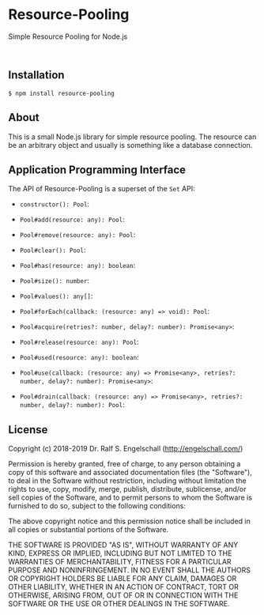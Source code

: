 
Resource-Pooling
=================

Simple Resource Pooling for Node.js

<p/>
<img src="https://nodei.co/npm/resource-pooling.png?downloads=true&stars=true" alt=""/>

<p/>
<img src="https://david-dm.org/rse/resource-pooling.png" alt=""/>

Installation
------------

```shell
$ npm install resource-pooling
```

About
-----

This is a small Node.js library for simple resource pooling. The
resource can be an arbitrary object and usually is something like a
database connection.

Application Programming Interface
---------------------------------

The API of Resource-Pooling is a superset of the `Set` API:

- `constructor(): Pool`:<br/>

- `Pool#add(resource: any): Pool`:<br/>

- `Pool#remove(resource: any): Pool`:<br/>

- `Pool#clear(): Pool`:<br/>

- `Pool#has(resource: any): boolean`:<br/>

- `Pool#size(): number`:<br/>

- `Pool#values(): any[]`:<br/>

- `Pool#forEach(callback: (resource: any) => void): Pool`:<br/>

- `Pool#acquire(retries?: number, delay?: number): Promise<any>`:<br/>

- `Pool#release(resource: any): Pool`:<br/>

- `Pool#used(resource: any): boolean`:<br/>

- `Pool#use(callback: (resource: any) => Promise<any>, retries?: number, delay?: number): Promise<any>`:<br/>

- `Pool#drain(callback: (resource: any) => Promise<any>, retries?: number, delay?: number): Pool`:<br/>

License
-------

Copyright (c) 2018-2019 Dr. Ralf S. Engelschall (http://engelschall.com/)

Permission is hereby granted, free of charge, to any person obtaining
a copy of this software and associated documentation files (the
"Software"), to deal in the Software without restriction, including
without limitation the rights to use, copy, modify, merge, publish,
distribute, sublicense, and/or sell copies of the Software, and to
permit persons to whom the Software is furnished to do so, subject to
the following conditions:

The above copyright notice and this permission notice shall be included
in all copies or substantial portions of the Software.

THE SOFTWARE IS PROVIDED "AS IS", WITHOUT WARRANTY OF ANY KIND,
EXPRESS OR IMPLIED, INCLUDING BUT NOT LIMITED TO THE WARRANTIES OF
MERCHANTABILITY, FITNESS FOR A PARTICULAR PURPOSE AND NONINFRINGEMENT.
IN NO EVENT SHALL THE AUTHORS OR COPYRIGHT HOLDERS BE LIABLE FOR ANY
CLAIM, DAMAGES OR OTHER LIABILITY, WHETHER IN AN ACTION OF CONTRACT,
TORT OR OTHERWISE, ARISING FROM, OUT OF OR IN CONNECTION WITH THE
SOFTWARE OR THE USE OR OTHER DEALINGS IN THE SOFTWARE.

